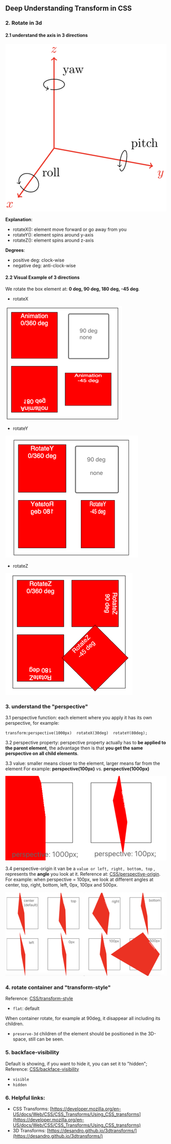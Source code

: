 ## Deep Understanding Transform in CSS

### 2. Rotate in 3d
#### 2.1 understand the axis in 3 directions
![image](../assets/axis3d.png ':size=312x324')

**Explanation**:
* rotateX(): element move forward or go away from you
* rotateY(): element spins around y-axis
* rotateZ(): element spins around z-axis

**Degrees**: 
* positive deg: clock-wise
* negative deg: anti-clock-wise

#### 2.2 Visual Example of 3 directions
We rotate the box element at: **0 deg, 90 deg, 180 deg, -45 deg**.
* rotateX

![image](../assets/rotatex.png)

* rotateY

![image](../assets/rotatey.png)

* rotateZ

![image](../assets/rotatez.png)

### 3. understand the "perspective"

3.1 perspective function:
  each element where you apply it has its own perspective, for example:
  ```
  transform:perspective(1000px)  rotateX(30deg)  rotateY(80deg);
  ```

3.2 perspective property:
  perspective property actually has to **be applied to the parent element**, the advantage then is that **you get the same perspective on all child elements**.
  
3.3 value: smaller means closer to the element, larger means far from the element
For example: **perspective(100px)** vs. **perspective(1000px)**

![image](../assets/perspective.png ':size=400x210')

3.4 perspective-origin
it van be a `value or left, right, bottom, top` , represents the **angle** you look at it. Reference at: [CSS/perspective-origin](https://developer.mozilla.org/en-US/docs/Web/CSS/perspective-origin).
For example: when perspective = 100px, we look at different angles at center, top, right, bottom, left, 0px, 100px and 500px.

![image](../assets/perspectiveorigin.png ':size=642x328')


### 4. rotate container and "transform-style"
Reference: [CSS/transform-style](https://developer.mozilla.org/en-US/docs/Web/CSS/transform-style)
* `flat`: default

 When container rotate, for example at 90deg, it disappear all including its children.
* `preserve-3d`
 children of the element should be positioned in the 3D-space, still can be seen.
 ### 5. backface-visibility
 Default is showing, if you want to hide it, you can set it to "hidden";
 Reference: [CSS/backface-visibility](https://developer.mozilla.org/en-US/docs/Web/CSS/backface-visibility)
*  `visible`
* `hidden`

### 6. Helpful links:

-   CSS Transforms: [https://developer.mozilla.org/en-US/docs/Web/CSS/CSS_Transforms/Using_CSS_transforms](https://developer.mozilla.org/en-US/docs/Web/CSS/CSS_Transforms/Using_CSS_transforms)
-   3D Transforms: [https://desandro.github.io/3dtransforms/](https://desandro.github.io/3dtransforms/)


 







